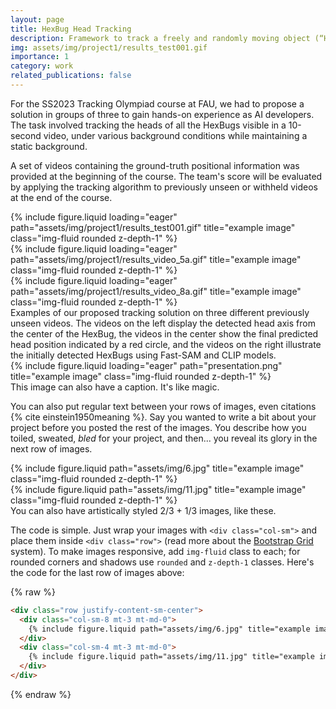 ```yaml
---
layout: page
title: HexBug Head Tracking
description: Framework to track a freely and randomly moving object (“HexBug”) head from a video, within the context of the Tracking Olympiad (TRACO) course.
img: assets/img/project1/results_test001.gif
importance: 1
category: work
related_publications: false
---
```

For the SS2023 Tracking Olympiad course at FAU, we had to propose a solution in groups of three to gain hands-on experience as AI developers. The task involved tracking the heads of all the HexBugs visible in a 10-second video, under various background conditions while maintaining a static background.

A set of videos containing the ground-truth positional information was provided at the beginning of the course. The team's score will be evaluated by applying the tracking algorithm to previously unseen or withheld videos at the end of the course.
<div class="row">
    <div class="col-sm mt-3 mt-md-0">
        {% include figure.liquid loading="eager" path="assets/img/project1/results_test001.gif" title="example image" class="img-fluid rounded z-depth-1" %}
    </div>
    <div class="col-sm mt-3 mt-md-0">
        {% include figure.liquid loading="eager" path="assets/img/project1/results_video_5a.gif" title="example image" class="img-fluid rounded z-depth-1" %}
    </div>
    <div class="col-sm mt-3 mt-md-0">
        {% include figure.liquid loading="eager" path="assets/img/project1/results_video_8a.gif" title="example image" class="img-fluid rounded z-depth-1" %}
    </div>
</div>
<div class="caption">
    Examples of our proposed tracking solution on three different previously unseen videos. The videos on the left display the detected head axis from the center of the HexBug, the videos in the center show the final predicted head position indicated by a red circle, and the videos on the right illustrate the initially detected HexBugs using Fast-SAM and CLIP models.
</div>
<div class="row">
    <div class="col-sm mt-3 mt-md-0">
        {% include figure.liquid loading="eager" path="presentation.png" title="example image" class="img-fluid rounded z-depth-1" %}
    </div>
</div>
<div class="caption">
    This image can also have a caption. It's like magic.
</div>

You can also put regular text between your rows of images, even citations {% cite einstein1950meaning %}.
Say you wanted to write a bit about your project before you posted the rest of the images.
You describe how you toiled, sweated, _bled_ for your project, and then... you reveal its glory in the next row of images.

<div class="row justify-content-sm-center">
    <div class="col-sm-8 mt-3 mt-md-0">
        {% include figure.liquid path="assets/img/6.jpg" title="example image" class="img-fluid rounded z-depth-1" %}
    </div>
    <div class="col-sm-4 mt-3 mt-md-0">
        {% include figure.liquid path="assets/img/11.jpg" title="example image" class="img-fluid rounded z-depth-1" %}
    </div>
</div>
<div class="caption">
    You can also have artistically styled 2/3 + 1/3 images, like these.
</div>

The code is simple.
Just wrap your images with `<div class="col-sm">` and place them inside `<div class="row">` (read more about the <a href="https://getbootstrap.com/docs/4.4/layout/grid/">Bootstrap Grid</a> system).
To make images responsive, add `img-fluid` class to each; for rounded corners and shadows use `rounded` and `z-depth-1` classes.
Here's the code for the last row of images above:

{% raw %}

```html
<div class="row justify-content-sm-center">
  <div class="col-sm-8 mt-3 mt-md-0">
    {% include figure.liquid path="assets/img/6.jpg" title="example image" class="img-fluid rounded z-depth-1" %}
  </div>
  <div class="col-sm-4 mt-3 mt-md-0">
    {% include figure.liquid path="assets/img/11.jpg" title="example image" class="img-fluid rounded z-depth-1" %}
  </div>
</div>
```

{% endraw %}
